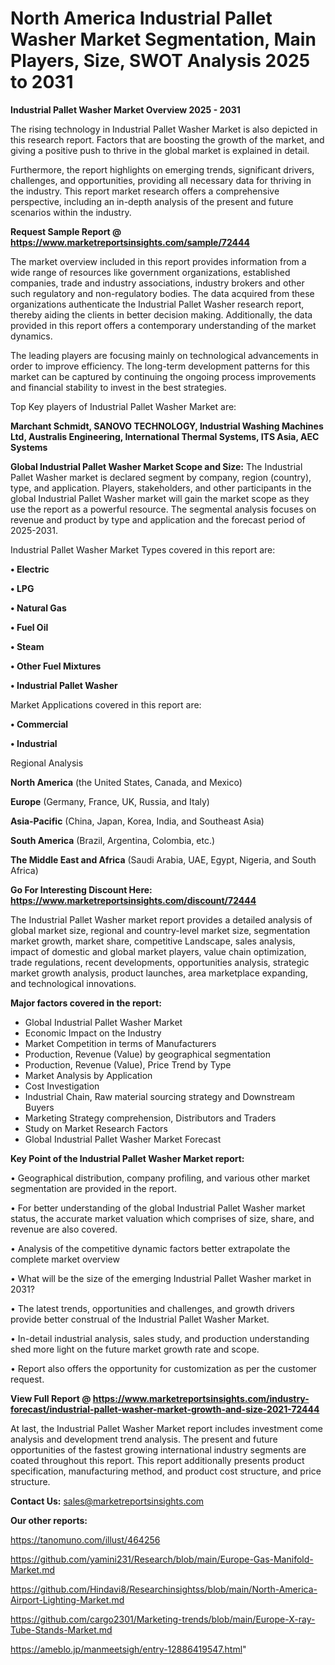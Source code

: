 # North America Industrial Pallet Washer Market Segmentation, Main Players, Size, SWOT Analysis 2025 to 2031

<Strong> Industrial Pallet Washer Market Overview 2025 - 2031</strong>

The rising technology in Industrial Pallet Washer Market is also depicted in this research report. Factors that are boosting the growth of the market, and giving a positive push to thrive in the global market is explained in detail.

Furthermore, the report highlights on emerging trends, significant drivers, challenges, and opportunities, providing all necessary data for thriving in the industry. This report market research offers a comprehensive perspective, including an in-depth analysis of the present and future scenarios within the industry.

<strong>Request Sample Report @ <a href=https://www.marketreportsinsights.com/sample/72444>https://www.marketreportsinsights.com/sample/72444</a></strong>

The market overview included in this report provides information from a wide range of resources like government organizations, established companies, trade and industry associations, industry brokers and other such regulatory and non-regulatory bodies. The data acquired from these organizations authenticate the Industrial Pallet Washer research report, thereby aiding the clients in better decision making. Additionally, the data provided in this report offers a contemporary understanding of the market dynamics.

The leading players are focusing mainly on technological advancements in order to improve efficiency. The long-term development patterns for this market can be captured by continuing the ongoing process improvements and financial stability to invest in the best strategies.

Top Key players of Industrial Pallet Washer Market are:

<strong>Marchant Schmidt, SANOVO TECHNOLOGY, Industrial Washing Machines Ltd, Australis Engineering, International Thermal Systems, ITS Asia, AEC Systems</strong>

<strong><b>Global Industrial Pallet Washer Market Scope and Size:</b></strong>
The Industrial Pallet Washer market is declared segment by company, region (country), type, and application. Players, stakeholders, and other participants in the global Industrial Pallet Washer market will gain the market scope as they use the report as a powerful resource. The segmental analysis focuses on revenue and product by type and application and the forecast period of 2025-2031.

Industrial Pallet Washer Market Types covered in this report are:

<strong>• Electric

• LPG

• Natural Gas

• Fuel Oil

• Steam

• Other Fuel Mixtures

• Industrial Pallet Washer</strong>

Market Applications covered in this report are:

<strong>• Commercial

• Industrial</strong> 

Regional Analysis

<strong>North America</strong> (the United States, Canada, and Mexico)

<strong>Europe</strong> (Germany, France, UK, Russia, and Italy)

<strong>Asia-Pacific</strong> (China, Japan, Korea, India, and Southeast Asia)

<strong>South America</strong> (Brazil, Argentina, Colombia, etc.)

<strong>The Middle East and Africa</strong> (Saudi Arabia, UAE, Egypt, Nigeria, and South Africa)

<strong>Go For Interesting Discount Here: <a href=https://www.marketreportsinsights.com/discount/72444>https://www.marketreportsinsights.com/discount/72444</a></strong>

The Industrial Pallet Washer market report provides a detailed analysis of global market size, regional and country-level market size, segmentation market growth, market share, competitive Landscape, sales analysis, impact of domestic and global market players, value chain optimization, trade regulations, recent developments, opportunities analysis, strategic market growth analysis, product launches, area marketplace expanding, and technological innovations.

<strong><b>Major factors covered in the report:</b></strong>
<ul>
  <li>Global Industrial Pallet Washer Market </li>
  <li>Economic Impact on the Industry</li>
  <li>Market Competition in terms of Manufacturers</li>
  <li>Production, Revenue (Value) by geographical segmentation</li>
  <li>Production, Revenue (Value), Price Trend by Type</li>
  <li>Market Analysis by Application</li>
  <li>Cost Investigation</li>
  <li>Industrial Chain, Raw material sourcing strategy and Downstream Buyers</li>
  <li>Marketing Strategy comprehension, Distributors and Traders</li>
  <li>Study on Market Research Factors</li>
  <li>Global Industrial Pallet Washer Market Forecast</li>
</ul>

<strong><b>Key Point of the Industrial Pallet Washer Market report:</b></strong>

• Geographical distribution, company profiling, and various other market segmentation are provided in the report.

• For better understanding of the global Industrial Pallet Washer market status, the accurate market valuation which comprises of size, share, and revenue are also covered.

• Analysis of the competitive dynamic factors better extrapolate the complete market overview

• What will be the size of the emerging Industrial Pallet Washer market in 2031?

• The latest trends, opportunities and challenges, and growth drivers provide better construal of the Industrial Pallet Washer Market.

• In-detail industrial analysis, sales study, and production understanding shed more light on the future market growth rate and scope.

• Report also offers the opportunity for customization as per the customer request.

<strong><b>View Full Report @ <a href=https://www.marketreportsinsights.com/industry-forecast/industrial-pallet-washer-market-growth-and-size-2021-72444>https://www.marketreportsinsights.com/industry-forecast/industrial-pallet-washer-market-growth-and-size-2021-72444</a></b></strong>


At last, the Industrial Pallet Washer Market report includes investment come analysis and development trend analysis. The present and future opportunities of the fastest growing international industry segments are coated throughout this report. This report additionally presents product specification, manufacturing method, and product cost structure, and price structure.

<strong>Contact Us:</strong>
sales@marketreportsinsights.com

<strong>Our other reports:</strong>

<a href=https://tanomuno.com/illust/464256>https://tanomuno.com/illust/464256</a>

<a href=https://github.com/yamini231/Research/blob/main/Europe-Gas-Manifold-Market.md>https://github.com/yamini231/Research/blob/main/Europe-Gas-Manifold-Market.md</a>

<a href=https://github.com/Hindavi8/Researchinsightss/blob/main/North-America-Airport-Lighting-Market.md>https://github.com/Hindavi8/Researchinsightss/blob/main/North-America-Airport-Lighting-Market.md</a>

<a href=https://github.com/cargo2301/Marketing-trends/blob/main/Europe-X-ray-Tube-Stands-Market.md>https://github.com/cargo2301/Marketing-trends/blob/main/Europe-X-ray-Tube-Stands-Market.md</a>

<a href=https://ameblo.jp/manmeetsigh/entry-12886419547.html>https://ameblo.jp/manmeetsigh/entry-12886419547.html</a>"
